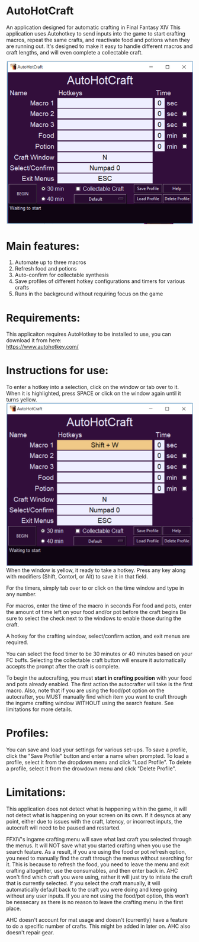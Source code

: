 # AutoHotCraft
An application designed for automatic crafting in Final Fantasy XIV
This application uses Autohotkey to send inputs into the game to start crafting macros, repeat the same crafts, and reactivate food and potions when they are running out.
It's designed to make it easy to handle different macros and craft lengths, and will even complete a collectable craft. 

![Main Body Image](https://github.com/Saad888/AutoHotCraft/blob/master/docs/Main%20Screen.PNG)

# Main features:
1. Automate up to three macros   
2. Refresh food and potions   
3. Auto-confirm for collectable synthesis  
4. Save profiles of different hotkey configurations and timers for various crafts  
5. Runs in the background without requiring focus on the game  

# Requirements:
This applicaiton requires AutoHotkey to be installed to use, you can download it from here:  
https://www.autohotkey.com/

# Instructions for use:
To enter a hotkey into a selection, click on the window or tab over to it. When it is highlighted, press SPACE or click on the window again until it turns yellow.  
![Active UI Image](https://github.com/Saad888/AutoHotCraft/blob/master/docs/Accepting%20Input.PNG)
When the window is yellow, it ready to take a hotkey. Press any key along with modifiers (Shift, Contorl, or Alt) to save it in that field.    

For the timers, simply tab over to or click on the time window and type in any number.

For macros, enter the time of the macro in seconds
For food and pots, enter the amount of time left on your food and/or pot before the craft begins
Be sure to select the check next to the windows to enable those during the craft.

A hotkey for the crafting window, select/confirm action, and exit menus are required.

You can select the food timer to be 30 minutes or 40 minutes based on your FC buffs. Selecting the collectable craft button will ensure it automatically accepts the prompt after the craft is complete. 

To begin the autocrafting, you must **start in crafting position** with your food and pots already enabled. The first action the autocrafter will take is the first macro.
Also, note that if you are using the food/pot option on the autocrafter, you MUST manually find which item you want to craft through the ingame crafting window WITHOUT using the search feature. See limitations for more details. 

# Profiles:
You can save and load your settings for various set-ups. 
To save a profile, click the "Save Profile" button and enter a name when prompted.
To load a profile, select it from the dropdown menu and click "Load Profile". 
To delete a profile, select it from the drowdown menu and click "Delete Profile".


# Limitations:
This application does not detect what is happening within the game, it will not detect what is happening on your screen on its own. If it desyncs at any point, either due to issues with the craft, latency, or incorrect inputs, the autocraft will need to be paused and restarted.  

FFXIV's ingame crafting menu will save what last craft you selected through the menus. It will NOT save what you started crafting when you use the search feature. As a result, if you are using the food or pot refresh option, you need to manually find the craft through the menus without searching for it. This is because to refresh the food, you need to leave the menu and exit crafting altogehter, use the consumables, and then enter back in. AHC won't find which craft you were using, rather it will just try to intiate the craft that is currently selected. If you select the craft manually, it will automatically default back to the craft you were doing and keep going without any user inputs. 
If you are not using the food/pot option, this won't be nessecary as there is no reason to leave the crafting menu in the first place. 

AHC doesn't account for mat usage and doesn't (currently) have a feature to do a specific number of crafts. This might be added in later on.
AHC also doesn't repair gear. 


